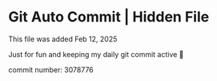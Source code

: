 # Git Auto Commit | Hidden File

This file was added Feb 12, 2025

Just for fun and keeping my daily git commit active 🤪

commit number: 3078776
